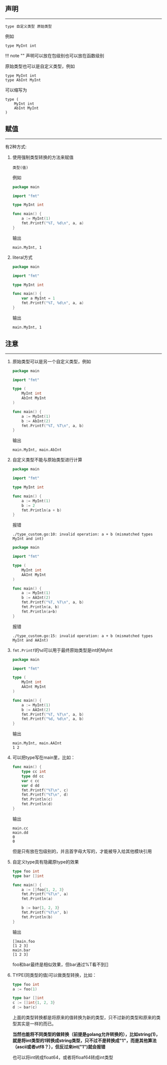 ## **声明**

---

```text
type 自定义类型 原始类型
```

例如

```text
type MyInt int
```

!!! note ""
	声明可以放在包级别也可以放在函数级别

原始类型也可以是自定义类型，例如

```text
type MyInt int
type AbInt MyInt
```

可以缩写为

```text
type (
	MyInt int
	AbInt MyInt
)
```

## **赋值**

---

有2种方式:

1. 使用强制类型转换的方法来赋值

	```text
	类型(值)
	```

	例如

	```go
	package main

	import "fmt"

	type MyInt int

	func main() {
		a := MyInt(1)
		fmt.Printf("%T, %d\n", a, a)
	}
	```

	输出

	```text
	main.MyInt, 1
	```

2. literal方式

	```go
	package main

	import "fmt"

	type MyInt int

	func main() {
		var a MyInt = 1
		fmt.Printf("%T, %d\n", a, a)
	}
	```

	输出

	```text
	main.MyInt, 1
	```

## **注意**

---

1. 原始类型可以是另一个自定义类型，例如

	```go
	package main

	import "fmt"

	type (
		MyInt int
		AbInt MyInt
	)

	func main() {
		a := MyInt(1)
		b := AbInt(2)
		fmt.Printf("%T, %T\n", a, b)
	}
	```

	输出

	```text
	main.MyInt, main.AbInt
	```

2. 自定义类型不能与原始类型进行计算

	```go
	package main

	import "fmt"

	type MyInt int

	func main() {
		a := MyInt(1)
		b := 2
		fmt.Println(a + b)
	}
	```

	报错

	```text
	./type_custom.go:10: invalid operation: a + b (mismatched types MyInt and int)
	```

	```go
	package main

	import "fmt"

	type (
		MyInt int
		AAInt MyInt
	)

	func main() {
		a := MyInt(1)
		b := AAInt(2)
		fmt.Printf("%T, %T\n", a, b)
		fmt.Println(a, b)
		fmt.Println(a+b)
	}
	```

	报错

	```text
	./type_custom.go:15: invalid operation: a + b (mismatched types MyInt and AAInt)
	```

3. `fmt.Printf`的`%d`可以用于最终原始类型是int的MyInt

	```go
	package main

	import "fmt"

	type (
		MyInt int
		AAInt MyInt
	)

	func main() {
		a := MyInt(1)
		b := AAInt(2)
		fmt.Printf("%T, %T\n", a, b)
		fmt.Printf("%d, %d\n", a, b)
	}
	```

	输出

	```text
	main.MyInt, main.AAInt
	1 2
	```

4. 可以把type写在main里，比如：

	```go
	func main() {
	    type cc int
	    type dd cc
	    var c cc
	    var d dd
	    fmt.Printf("%T\n", c)
	    fmt.Printf("%T\n", d)
	    fmt.Println(c)
	    fmt.Println(d)
	}
	```

	输出

	```text
	main.cc
	main.dd
	0
	0
	```

	但是只有放在包级别的，并且首字母大写的，才能被导入给其他模块引用

5. 自定义type具有隐藏原type的效果

	```go
	type foo int
	type bar []int

	func main() {
	    a := []foo{1, 2, 3}
	    fmt.Printf("%T\n", a)
	    fmt.Println(a)

	    b := bar{1, 2, 3}
	    fmt.Printf("%T\n", b)
	    fmt.Println(b)
	}
	```

	输出

	```text
	[]main.foo
	[1 2 3]
	main.bar
	[1 2 3]
	```

	foo和bar最终是相似效果，但bar通过%T看不到[]

6. TYPE(同类型的值)可以做类型转换，比如：

	```go
	type foo int
	a := foo(1)

	type bar []int
	c := []int{1, 2, 3}
	d := bar(c)
	```

	上面的类型转换都是将原来的值转换为新的类型，只不过新的类型和原来的类型其实是一样的而已。

	**当然也能将不同类型的做转换（前提是golang允许转换的），比如string(1)，就是将int类型的1转换成string类型，只不过不是转换成"1"，而是其他算法（ascii或者utf8？），但反过来int("1")就会报错**

	也可以将int转成float64，或者将floaf64转成int类型
